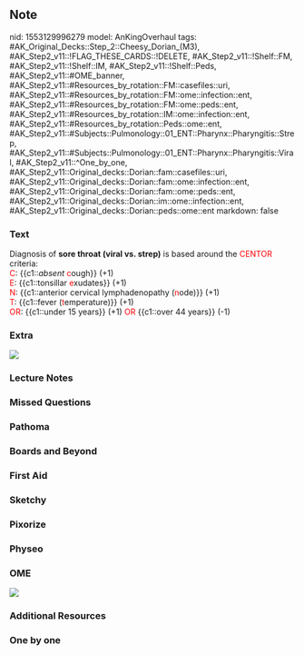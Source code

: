 ## Note
nid: 1553129996279
model: AnKingOverhaul
tags: #AK_Original_Decks::Step_2::Cheesy_Dorian_(M3), #AK_Step2_v11::!FLAG_THESE_CARDS::!DELETE, #AK_Step2_v11::!Shelf::FM, #AK_Step2_v11::!Shelf::IM, #AK_Step2_v11::!Shelf::Peds, #AK_Step2_v11::#OME_banner, #AK_Step2_v11::#Resources_by_rotation::FM::casefiles::uri, #AK_Step2_v11::#Resources_by_rotation::FM::ome::infection::ent, #AK_Step2_v11::#Resources_by_rotation::FM::ome::peds::ent, #AK_Step2_v11::#Resources_by_rotation::IM::ome::infection::ent, #AK_Step2_v11::#Resources_by_rotation::Peds::ome::ent, #AK_Step2_v11::#Subjects::Pulmonology::01_ENT::Pharynx::Pharyngitis::Strep, #AK_Step2_v11::#Subjects::Pulmonology::01_ENT::Pharynx::Pharyngitis::Viral, #AK_Step2_v11::^One_by_one, #AK_Step2_v11::Original_decks::Dorian::fam::casefiles::uri, #AK_Step2_v11::Original_decks::Dorian::fam::ome::infection::ent, #AK_Step2_v11::Original_decks::Dorian::fam::ome::peds::ent, #AK_Step2_v11::Original_decks::Dorian::im::ome::infection::ent, #AK_Step2_v11::Original_decks::Dorian::peds::ome::ent
markdown: false

### Text
<div>
  Diagnosis of <b>sore throat (viral vs. strep)</b> is based around
  the <font color="#FC0107" style="">CENTOR</font> criteria:
</div>
<div>
  <font color="#FC0107" style="">C</font>: {{c1::<i style=
  "">absent</i> <font color="#FC0107" style="">c</font>ough}} (+1)
</div>
<div>
  <font color="#FC0107">E</font>: {{c1::tonsillar <font color=
  "#FC0107">e</font>xudates}} (+1)
</div>
<div>
  <font color="#FC0107">N</font>: {{c1::anterior cervical
  lymphadenopathy (<font color="#FF0000" style="">n</font>ode)}}
  (+1)
</div>
<div>
  <font color="#FC0107">T</font>: {{c1::fever (<font color=
  "#FF0000" style="">t</font>emperature)}} (+1)
</div>
<div>
  <font color="#FC0107" style="">OR</font>: {{c1::under 15 years}}
  (+1) <font color="#FC0107" style="">OR</font> {{c1::over 44
  years}} (-1)
</div>

### Extra
<div>
  <div>
    <i><img src="paste-163333311299585.jpg"></i>
  </div>
</div>

### Lecture Notes


### Missed Questions


### Pathoma


### Boards and Beyond


### First Aid


### Sketchy


### Pixorize


### Physeo


### OME
<div class="ome-widget">
  <a href="https://onlinemeded.org?ref=anki"><img src=
  "_OME_AnkiFlashcards_General_3.png"></a>
</div>

### Additional Resources


### One by one

